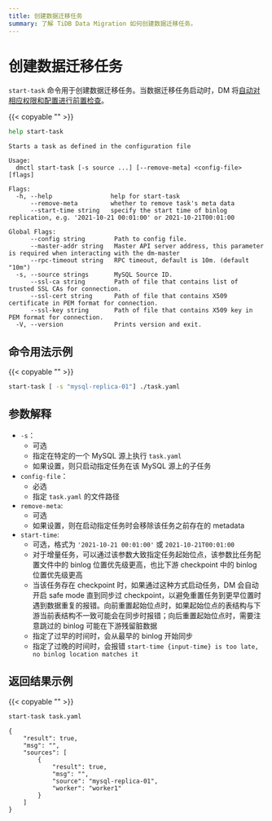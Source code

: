 ```yaml
---
title: 创建数据迁移任务
summary: 了解 TiDB Data Migration 如何创建数据迁移任务。
---
```


# 创建数据迁移任务

`start-task` 命令用于创建数据迁移任务。当数据迁移任务启动时，DM 将[自动对相应权限和配置进行前置检查](/dm/dm-precheck.md)。

{{< copyable "" >}}

```bash
help start-task
```

```
Starts a task as defined in the configuration file

Usage:
  dmctl start-task [-s source ...] [--remove-meta] <config-file> [flags]

Flags:
  -h, --help                help for start-task
      --remove-meta         whether to remove task's meta data
      --start-time string   specify the start time of binlog replication, e.g. '2021-10-21 00:01:00' or 2021-10-21T00:01:00

Global Flags:
      --config string        Path to config file.
      --master-addr string   Master API server address, this parameter is required when interacting with the dm-master
      --rpc-timeout string   RPC timeout, default is 10m. (default "10m")
  -s, --source strings       MySQL Source ID.
      --ssl-ca string        Path of file that contains list of trusted SSL CAs for connection.
      --ssl-cert string      Path of file that contains X509 certificate in PEM format for connection.
      --ssl-key string       Path of file that contains X509 key in PEM format for connection.
  -V, --version              Prints version and exit.
```

## 命令用法示例

{{< copyable "" >}}

```bash
start-task [ -s "mysql-replica-01"] ./task.yaml
```

## 参数解释

+ `-s`：
    - 可选
    - 指定在特定的一个 MySQL 源上执行 `task.yaml`
    - 如果设置，则只启动指定任务在该 MySQL 源上的子任务
+ `config-file`：
    - 必选
    - 指定 `task.yaml` 的文件路径
+ `remove-meta`:
    - 可选
    - 如果设置，则在启动指定任务时会移除该任务之前存在的 metadata
+ `start-time`:
    - 可选，格式为 `'2021-10-21 00:01:00'` 或 `2021-10-21T00:01:00`
    - 对于增量任务，可以通过该参数大致指定任务起始位点，该参数比任务配置文件中的 binlog 位置优先级更高，也比下游 checkpoint 中的 binlog 位置优先级更高
    - 当该任务存在 checkpoint 时，如果通过这种方式启动任务，DM 会自动开启 safe mode 直到同步过 checkpoint，以避免重置任务到更早位置时遇到数据重复的报错。向前重置起始位点时，如果起始位点的表结构与下游当前表结构不一致可能会在同步时报错；向后重置起始位点时，需要注意跳过的 binlog 可能在下游残留脏数据
    - 指定了过早的时间时，会从最早的 binlog 开始同步
    - 指定了过晚的时间时，会报错 `start-time {input-time} is too late, no binlog location matches it`

## 返回结果示例

{{< copyable "" >}}

```bash
start-task task.yaml
```

```
{
    "result": true,
    "msg": "",
    "sources": [
        {
            "result": true,
            "msg": "",
            "source": "mysql-replica-01",
            "worker": "worker1"
        }
    ]
}
```
